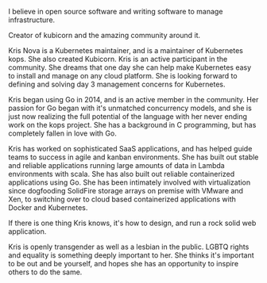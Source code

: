 I believe in open source software and writing software to manage infrastructure.

Creator of kubicorn and the amazing community around it.

Kris Nova is a Kubernetes maintainer, and is a maintainer of Kubernetes kops. She also created Kubicorn. Kris is an active participant in the community. She dreams that one day she can help make Kubernetes easy to install and manage on any cloud platform. She is looking forward to defining and solving day 3 management concerns for Kubernetes.

Kris began using Go in 2014, and is an active member in the community. Her passion for Go began with it's unmatched concurrency models, and she is just now realizing the full potential of the language with her never ending work on the kops project. She has a background in C programming, but has completely fallen in love with Go.

Kris has worked on sophisticated SaaS applications, and has helped guide teams to success in agile and kanban environments. She has built out stable and reliable applications running large amounts of data in Lambda environments with scala. She has also built out reliable containerized applications using Go. She has been intimately involved with virtualization since dogfooding SolidFire storage arrays on premise with VMware and Xen, to switching over to cloud based containerized applications with Docker and Kubernetes.

If there is one thing Kris knows, it's how to design, and run a rock solid web application. 

Kris is openly transgender as well as a lesbian in the public. LGBTQ rights and equality is something deeply important to her. She thinks it's important to be out and be yourself, and hopes she has an opportunity to inspire others to do the same.

